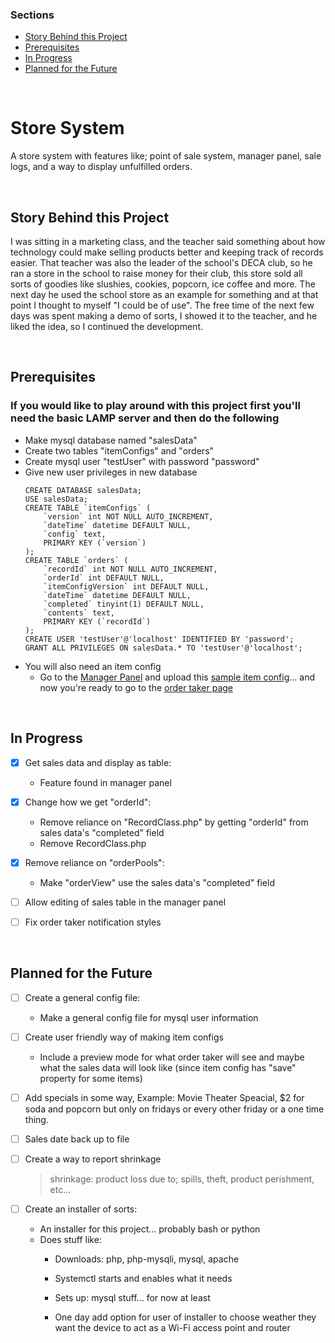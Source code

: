 ### Sections
- [Story Behind this Project](#story-behind-this-project)
- [Prerequisites](#prerequisites)
- [In Progress](#in-progress)
- [Planned for the Future](#planned-for-the-future)

<br />

# Store System
A store system with features like; point of sale system, manager panel, sale logs, and a way to display unfulfilled orders.

<br />

## Story Behind this Project
I was sitting in a marketing class, and the teacher said something about how technology could make selling products better and keeping track of records easier. That teacher was also the leader of the school's DECA club, so he ran a store in the school to raise money for their club, this store sold all sorts of goodies like slushies, cookies, popcorn, ice coffee and more. The next day he used the school store as an example for something and at that point I thought to myself "I could be of use". The free time of the next few days was spent making a demo of sorts, I showed it to the teacher, and he liked the idea, so I continued the development.

<br />

## Prerequisites
### If you would like to play around with this project first you'll need the basic LAMP server and then do the following
- Make mysql database named "salesData"
- Create two tables "itemConfigs" and "orders"
- Create mysql user "testUser" with password "password"
- Give new user privileges in new database
	```
	CREATE DATABASE salesData;
	USE salesData;
	CREATE TABLE `itemConfigs` (
		`version` int NOT NULL AUTO_INCREMENT,
		`dateTime` datetime DEFAULT NULL,
		`config` text,
		PRIMARY KEY (`version`)
	);
	CREATE TABLE `orders` (
		`recordId` int NOT NULL AUTO_INCREMENT,
		`orderId` int DEFAULT NULL,
		`itemConfigVersion` int DEFAULT NULL,
		`dateTime` datetime DEFAULT NULL,
		`completed` tinyint(1) DEFAULT NULL,
		`contents` text,
		PRIMARY KEY (`recordId`)
	);
	CREATE USER 'testUser'@'localhost' IDENTIFIED BY 'password';
	GRANT ALL PRIVILEGES ON salesData.* TO 'testUser'@'localhost';
	```
- You will also need an item config
	- Go to the [Manager Panel](http://localhost/managerPanel/) and upload this [sample item config](https://github.com/sudoFunny/storeSystem/blob/main/.sampleItemConfig.json)... and now you're ready to go to the [order taker page](http://localhost/orderTaker/)

<br />

## In Progress
- [x] Get sales data and display as table:
	- Feature found in manager panel

- [x] Change how we get "orderId":
	- Remove reliance on "RecordClass.php" by getting "orderId" from sales data's "completed" field
	- Remove RecordClass.php

- [x] Remove reliance on "orderPools":
	- Make "orderView" use the sales data's "completed" field

- [ ] Allow editing of sales table in the manager panel

- [ ] Fix order taker notification styles

<br />

## Planned for the Future
- [ ] Create a general config file:
	- Make a general config file for mysql user information

- [ ] Create user friendly way of making item configs
    - Include a preview mode for what order taker will see and maybe what the sales data will look like (since item config has "save" property for some items)

- [ ] Add specials in some way, Example: Movie Theater Speacial, $2 for soda and popcorn but only on fridays or every other friday or a one time thing.

- [ ] Sales date back up to file

- [ ] Create a way to report shrinkage 
	> shrinkage: product loss due to; spills, theft, product perishment, etc...
	
- [ ] Create an installer of sorts:
	- An installer for this project... probably bash or python
	- Does stuff like:
		- Downloads: php, php-mysqli, mysql, apache
		- Systemctl starts and enables what it needs
		- Sets up: mysql stuff... for now at least
		
		- One day add option for user of installer to choose weather they want the device to act as a Wi-Fi access point and router

